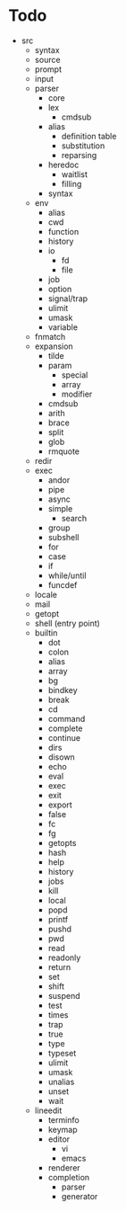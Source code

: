 # Todo

- src
    - syntax
    - source
    - prompt
    - input
    - parser
        - core
        - lex
            - cmdsub
        - alias
            - definition table
            - substitution
            - reparsing
        - heredoc
            - waitlist
            - filling
        - syntax
    - env
        - alias
        - cwd
        - function
        - history
        - io
            - fd
            - file
        - job
        - option
        - signal/trap
        - ulimit
        - umask
        - variable
    - fnmatch
    - expansion
        - tilde
        - param
            - special
            - array
            - modifier
        - cmdsub
        - arith
        - brace
        - split
        - glob
        - rmquote
    - redir
    - exec
        - andor
        - pipe
        - async
        - simple
            - search
        - group
        - subshell
        - for
        - case
        - if
        - while/until
        - funcdef
    - locale
    - mail
    - getopt
    - shell (entry point)
    - builtin
        - dot
        - colon
        - alias
        - array
        - bg
        - bindkey
        - break
        - cd
        - command
        - complete
        - continue
        - dirs
        - disown
        - echo
        - eval
        - exec
        - exit
        - export
        - false
        - fc
        - fg
        - getopts
        - hash
        - help
        - history
        - jobs
        - kill
        - local
        - popd
        - printf
        - pushd
        - pwd
        - read
        - readonly
        - return
        - set
        - shift
        - suspend
        - test
        - times
        - trap
        - true
        - type
        - typeset
        - ulimit
        - umask
        - unalias
        - unset
        - wait
    - lineedit
        - terminfo
        - keymap
        - editor
            - vi
            - emacs
        - renderer
        - completion
            - parser
            - generator
